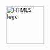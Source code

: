 ﻿<div class="HTML5">
    <a href="https://html.spec.whatwg.org/multipage/">
        <img src="https://github.com/AndriiKot/___Icons__and__Links___/blob/main/html-1.svg"
            alt="HTML5 logo" 
            width="100"
            height="100"
            />
    </a>
</div>